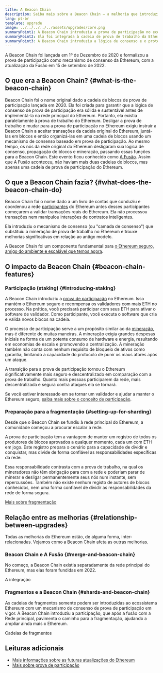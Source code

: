 ```yaml
---
title: A Beacon Chain
description: Saiba mais sobre a Beacon Chain — a melhoria que introduziu a prova de participação no Ethereum.
lang: pt-br
template: upgrade
image: ../../../../../assets/upgrades/core.png
summaryPoint1: A Beacon Chain introduziu a prova de participação no ecossistema Ethereum.
summaryPoint2: Ela foi integrada à cadeia de prova de trabalho da Ethereum original em setembro de 2022.
summaryPoint3: A Beacon Chain introduziu a lógica de consenso e o protocolo de propagação de boatos de bloco que agora protege a Ethereum.
---
```


<UpgradeStatus isShipped dateKey="page-upgrades-beacon-date">
  A Beacon Chain foi lançada em 1º de Dezembro de 2020 e formalizou a prova de participação como mecanismo de consenso da Ethereum, com a atualização da Fusão em 15 de setembro de 2022.
</UpgradeStatus>

## O que era a Beacon Chain? {#what-is-the-beacon-chain}

Beacon Chain foi o nome original dado a cadeia de blocos de prova de participação lançada em 2020. Ela foi criada para garantir que a lógica de consenso de prova de participação era sólida e sustentável antes de implementá-la na rede principal do Ethereum. Portanto, ela existia paralelamente à prova de trabalho do Ethereum. Desligar a prova de trabalho e mudar para a prova de participação no Ethereum exigiu instruir a Beacon Chain a aceitar transações da cadeia original do Ethereum, juntá-las em blocos e então organizá-las em uma cadeia de blocos usando um mecanismo de consenso baseado em prova de participação. Ao mesmo tempo, os nós da rede original do Ethereum desligaram sua lógica de consenso, propagação de blocos e mineração, passando essas funções para a Beacon Chain. Este evento ficou conhecido como [A Fusão](/upgrades/merge/). Assim que A Fusão aconteceu, não haviam mais duas cadeias de blocos, mas apenas uma cadeia de prova de participação do Ethereum.

## O que a Beacon Chain fazia? {#what-does-the-beacon-chain-do}

Beacon Chain foi o nome dado a um livro de contas que conduziu e coordenou a rede [participantes](/staking/) do Ethereum antes desses participantes começarem a validar transações reais do Ethereum. Ela não processou transações nem manipulou interações de contratos inteligentes.

Ela introduziu o mecanismo de consenso (ou "camada de consenso") que substituiu a mineração de prova de trabalho no Ethereum e trouxe melhorias significativas em relação ao antigo modelo.

A Beacon Chain foi um componente fundamental para [o Ethereum seguro, amigo do ambiente e escalável que temos agora](/upgrades/vision/).

## O impacto da Beacon Chain {#beacon-chain-features}

### Participação (staking) {#introducing-staking}

A Beacon Chain introduziu a [prova de participação](/developers/docs/consensus-mechanisms/pos/) no Ethereum. Isso mantém o Ethereum seguro e recompensa os validadores com mais ETH no processo. Na prática, você precisará participar com seus ETH para ativar o software de validador. Como participante, você executa o software que cria e valida novos blocos na cadeia.

O processo de participação serve a um propósito similar ao da [mineração](/developers/docs/mining/), mas é diferente de muitas maneiras. A mineração exigia grandes despesas iniciais na forma de um potente consumo de hardware e energia, resultando em economias de escala e promovendo a centralização. A mineração também não conta com nenhum requisito de bloqueio de ativos como garantia, limitando a capacidade do protocolo de punir os maus atores após um ataque.

A transição para a prova de participação tornou o Ethereum significativamente mais seguro e descentralizado em comparação com a prova de trabalho. Quanto mais pessoas participarem da rede, mais descentralizada e segura contra ataques ela se tornará.

<InfoBanner emoji=":money_bag:">
  Se você estiver interessado em se tornar um validador e ajudar a manter o Ethereum seguro, <a href="/staking/">saiba mais sobre o conceito de participação</a>.
</InfoBanner>

### Preparação para a fragmentação {#setting-up-for-sharding}

Desde que o Beacon Chain se fundiu à rede principal do Ethereum, a comunidade começou a procurar escalar a rede.

A prova de participação tem a vantagem de manter um registro de todos os produtores de blocos aprovados a qualquer momento, cada um com ETH em jogo. Este registro prepara o cenário para a capacidade de dividir e conquistar, mas divide de forma confiável as responsabilidades específicas da rede.

Essa responsabilidade contrasta com a prova de trabalho, na qual os mineradores não têm obrigação para com a rede e poderiam parar de minerar e desligar permanentemente seus nós num instante, sem repercussões. Também não existe nenhum registo de autores de blocos conhecidos, nem uma forma confiável de dividir as responsabilidades da rede de forma segura.

[Mais sobre fragmentação](/upgrades/sharding/)

## Relação entre as melhorias {#relationship-between-upgrades}

Todas as melhorias do Ethereum estão, de alguma forma, inter-relacionadas. Vejamos como a Beacon Chain afeta as outras melhorias.

### Beacon Chain e A Fusão {#merge-and-beacon-chain}

No começo, a Beacon Chain existia separadamente da rede principal do Ethereum, mas elas foram fundidas em 2022.

<ButtonLink to="/upgrades/merge/">
  A integração
</ButtonLink>

### Fragmentos e a Beacon Chain {#shards-and-beacon-chain}

As cadeias de fragmentos somente podem ser introduzidas ao ecossistema Ethereum com um mecanismo de consenso de prova de participação em vigor. A Beacon Chain introduziu a participação, que após a fusão com a Rede principal, pavimenta o caminho para a fragmentação, ajudando a ampliar ainda mais o Ethereum.

<ButtonLink to="/upgrades/sharding/">
  Cadeias de fragmentos
</ButtonLink>

## Leituras adicionais

- [Mais informações sobre as futuras atualizações do Ethereum](/upgrades/vision)
- [Mais sobre prova de participação](/developers/docs/consensus-mechanisms/pos)
